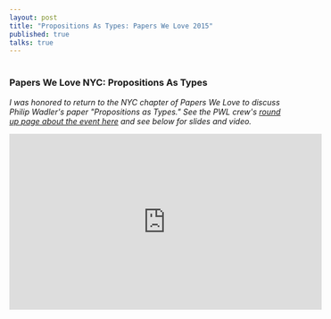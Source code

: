 ```yaml
---
layout: post
title: "Propositions As Types: Papers We Love 2015"
published: true
talks: true
---
```

# 
# 
### Papers We Love NYC: Propositions As Types

*I was honored to return to the NYC chapter of Papers We Love to discuss Philip Wadler's paper "Propositions as Types." See the PWL crew's <a href="http://paperswelove.org/2015/video/michael-bernstein-propositions-as-types/">round up page about the event here</a> and see below for slides and video.*

<iframe width="560" height="315" src="https://www.youtube.com/embed/K-YYoigWN24" frameborder="0" allowfullscreen></iframe>

<script async class="speakerdeck-embed" data-id="c691cefd33bd46e8b5ac0e1fbb77f08d" data-ratio="1.33333333333333" src="//speakerdeck.com/assets/embed.js"></script>
